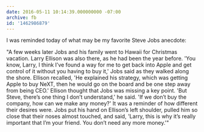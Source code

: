 ```yaml
---
date: 2016-05-11 10:14:39.000000000 -07:00
archive: fb
id: '1462986879'
---
```


I was reminded today of what may be my favorite Steve Jobs anecdote: 

"A few weeks later Jobs and his family went to Hawaii for Christmas vacation. Larry Ellison was also there, as he had been the year before. 'You know, Larry, I think I’ve found a way for me to get back into Apple and get control of it without you having to buy it,' Jobs said as they walked along the shore. Ellison recalled, 'He explained his strategy, which was getting Apple to buy NeXT, then he would go on the board and be one step away from being CEO.' Ellison thought that Jobs was missing a key point. 'But Steve, there’s one thing I don’t understand,' he said. 'If we don’t buy the company, how can we make any money?' It was a reminder of how different their desires were. Jobs put his hand on Ellison’s left shoulder, pulled him so close that their noses almost touched, and said, 'Larry, this is why it’s really important that I’m your friend. You don’t need any more money.'"

